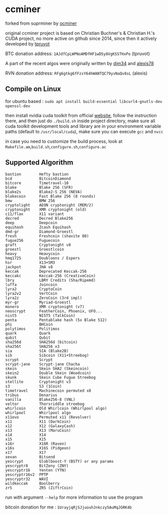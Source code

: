 # ccminer

forked from suprminer by [ocminer](https://github.com/ocminer/suprminer) 

original ccminer project is based on Christian Buchner's &amp; Christian H.'s CUDA project, no more active on github since 2014, since then it actively developed by [tpruvot](https://github.com/tpruvot/ccminer)

BTC donation address: `1AJdfCpLWPNoAMDfHF1wD5y8VgKSSTHxPo` (tpruvot)

A part of the recent algos were originally written by [djm34](https://github.com/djm34) and [alexis78](https://github.com/alexis78)

RVN donation address: `RFg6gtkg6fFzsY64hWANTQC79yvNaQv8sL` (alexis)

Compile on Linux
----------------

for ubuntu based :
`sudo apt install build-essential libcurl4-gnutls-dev openssl-dev`

then install nvidia cuda toolkit from official [website](https://developer.nvidia.com/cuda-toolkit), follow the instruction there, and then just do `./build.sh` inside project directory, make sure all cuda toolkit development tools and library are in your environment variable paths (default to `/usr/local/cuda`), make sure you can execute `gcc` and `nvcc`

in case you need to customize the build process, look at `Makefile.am`,`build.sh`,`configure.sh`,`configure.ac`


Supported Algorithm
-------------------
    bastion        Hefty bastion
    bcd            BitcoinDiamond
    bitcore        Timetravel-10
    blake          Blake 256 (SFR)
    blake2s        Blake2-S 256 (NEVA)
    blakecoin      Fast Blake 256 (8 rounds)
    bmw            BMW 256
    cryptolight    AEON cryptonight (MEM/2)
    cryptonight    XMR cryptonight (old)
    c11/flax       X11 variant
    decred         Decred Blake256
    deep           Deepcoin
    equihash       Zcash Equihash
    dmd-gr         Diamond-Groestl
    fresh          Freshcoin (shavite 80)
    fugue256       Fuguecoin
    graft          Cryptonight v8
    groestl        Groestlcoin
    heavy          Heavycoin
    hmq1725        Doubloons / Espers
    hsr            X13+SM3
    jackpot        JHA v8
    keccak         Deprecated Keccak-256
    keccakc        Keccak-256 (CreativeCoin)
    lbry           LBRY Credits (Sha/Ripemd)
    luffa          Joincoin
    lyra2          CryptoCoin
    lyra2v2        VertCoin
    lyra2z         ZeroCoin (3rd impl)
    myr-gr         Myriad-Groestl
    monero         XMR cryptonight (v7)
    neoscrypt      FeatherCoin, Phoenix, UFO...
    nist5          NIST5 (TalkCoin)
    penta          Pentablake hash (5x Blake 512)
    phi            BHCoin
    polytimos      Politimos
    quark          Quark
    qubit          Qubit
    sha256d        SHA256d (bitcoin)
    sha256t        SHA256 x3
    sia            SIA (Blake2B)
    sib            Sibcoin (X11+Streebog)
    scrypt         Scrypt
    scrypt-jane    Scrypt-jane Chacha
    skein          Skein SHA2 (Skeincoin)
    skein2         Double Skein (Woodcoin)
    skunk          Skein Cube Fugue Streebog
    stellite       Cryptonight v3
    s3             S3 (1Coin)
    timetravel     Machinecoin permuted x8
    tribus         Denarius
    vanilla        Blake256-8 (VNL)
    veltor         Thorsriddle streebog
    whirlcoin      Old Whirlcoin (Whirlpool algo)
    whirlpool      Whirlpool algo
    x11evo         Permuted x11 (Revolver)
    x11            X11 (DarkCoin)
    x12            X12 (GalaxyCash)
    x13            X13 (MaruCoin)
    x14            X14
    x15            X15
    x16r           X16R (Raven)
    x16s	       X16S (Pidgeon)
    x17            X17
    xevan          Bitsend
    yescrypt       Globlboost-Y (BSTY) or any params
    yescryptr8     BitZeny (ZNY)
    yescryptr16    Yenten (YTN)
    yescryptr16v2  PPTP
    yescryptr32    WAVI
    wildkeccak     Boolberry
    zr5            ZR5 (ZiftrCoin)

run with argument `--help` for more information to use the program

bitcoin donation for me : `1UrayjqRjSJjuouhJnkczy5AuMqJGRK4b`